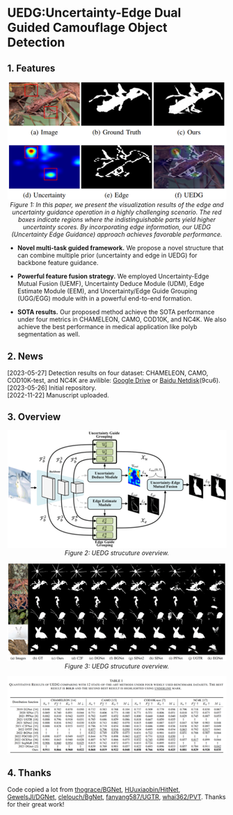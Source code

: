 #  UEDG:Uncertainty-Edge Dual Guided Camouflage Object Detection

## 1. Features

<p align="center">
    <img src="assest/features.png"/> <br/>
    <em> 
    Figure 1: In this paper, we present the visualization results of the edge and uncertainty guidance operation in a highly challenging scenario. The red boxes indicate regions where the indistinguishable parts yield higher uncertainty scores. By incorporating edge information, our UEDG (Uncertainty Edge Guidance) approach achieves favorable performance.
    </em>
</p>

- **Novel multi-task guided framework.** We propose a novel structure that can combine multiple prior (uncertainty and edge in UEDG) for backbone feature guidance.

- **Powerful feature fusion strategy.** We employed Uncertainty-Edge
Mutual Fusion (UEMF), Uncertainty Deduce Module (UDM), Edge Estimate Module (EEM), and  Uncertainty/Edge Guide Grouping (UGG/EGG) module with in a powerful end-to-end formation.

- **SOTA results.** Our proposed method achieve the SOTA performance under four metrics in CHAMELEON, CAMO, COD10K, and NC4K. We also achieve the best performance in medical application like polyb segmentation as well.


## 2. News
[2023-05-27] Detection results on four dataset: CHAMELEON, CAMO, COD10K-test, and NC4K are avilible: [Google Drive](https://drive.google.com/drive/folders/1FVmgbhKsKE6eG8wb1gMcgq1nQMgJBqOB?usp=sharing) or [Baidu Netdisk](https://pan.baidu.com/s/1tUQ41eoah9vMCPDg_Ytg7Q)(9cu6).  
[2023-05-26] Initial repository.  
[2022-11-22] Manuscript uploaded.


## 3. Overview
<p align="center">
    <img src="assest/overview.png"/> <br/>
    <em> 
    Figure 2: UEDG strucuture overview.
    </em>
</p>

<p align="center">
    <img src="assest/qualitative results.png"/> <br/>
    <em> 
    Figure 3: UEDG strucuture overview.
    </em>
</p>

<p align="center">
    <img src="assest/quantitative results.png"/> <br/>

</p>

## 4. Thanks
Code copied a lot from  [thograce/BGNet](https://github.com/thograce/BGNet.git), [HUuxiaobin/HitNet](https://github.com/HUuxiaobin/HitNet.git), [GewelsJI/DGNet](https://github.com/GewelsJI/DGNet.git), [clelouch/BgNet](https://github.com/clelouch/BgNet.git), [fanyang587/UGTR](https://github.com/fanyang587/UGTR.git), [whai362/PVT](https://github.com/whai362/PVT.git). Thanks for their great work!